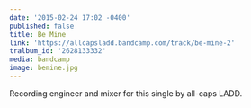 ```yaml
---
date: '2015-02-24 17:02 -0400'
published: false
title: Be Mine
link: 'https://allcapsladd.bandcamp.com/track/be-mine-2'
tralbum_id: '2628133332'
media: bandcamp
image: bemine.jpg
---
```

Recording engineer and mixer for this single by all-caps LADD. 